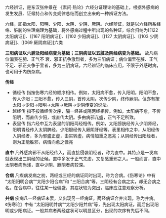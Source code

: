 六经辨证，是东汉张仲景在 《素问·热论》六经分证理论的基础上，根据外感病的发生发展、证候特点和传变规律总结而创立出来的一种辨证方法。

六经，即指太阳、阳明、少阳、太阴、少阴、厥阴。六经辨证，就是以六经所系经络、脏腑的生理病理为基础，将外感病过程中所出现的各种证，综合归纳为[[122 太阳病证]]、[[167 阳明病证]]、[[102 少阳病证]]、[[127 太阴病证]]、[[103 少阴病证]]、[[069 厥阴病证]]六类

**三阳病证以六腑及阳经病变为基础；三阴病证以五脏及阴经病变为基础。** 故凡病位偏表在腑、正气不
衰、邪正抗争激烈者，多为三阳病证；病位偏里在脏、正气不足、邪正交争于里者，多为三阴病证。六经辨证的临床应用，不限于外感时病，也可用于内伤杂病。

**传经**
- 循经传 指按伤寒六经的顺序相传。例如，太阳病不愈，传入阳明，阳明不愈，传入少阳；三阳不愈，传入三阴，首传太阴，次传少阴，终传厥阴。但亦有按太阳→少阳→阳明→太阴→厥阴→少阴传变的说法。
- 越经传 指不按循经传次序，隔一经甚或隔两经相传。例如，太阳病不愈，不传阳明，而直传少阳，或直传太阴。多由病邪亢盛，正气不足所致。
- 表里传 指六经中互为表里的阴阳两经相传。例如，太阳膀胱经传入少阴肾经，阳明胃经传入太阴脾经，少阳胆经传入厥阴肝经等。表里相传之中，从阳经传入阴经者，多为邪盛正虚，由实转虚，病情加重之恶兆；从阴经传出阳经者，则为正能胜邪，病情向愈之佳兆

**直中**
凡外感病邪不从阳经传入，而直接侵袭阴经者，称为直中。其特点是一发病就表现出三阴经的证候。直中多发于正气先虚，又复感重邪之人。一般而言，直中太阴者病尚浅，直中少阴、厥阴者病较深。

**合病**
凡疾病发病之初，两经或三经的病证同时出现，称为合病。《伤寒论》中有 “太阳阳明合病”“太阳少阳合病”和 “三阳合病”等。三阴经有合病之实，却无合病之名。在合病中，往往某一经偏盛，其症状较为突出，临床应注意观察分析。

**并病**
疾病凡一经病证未罢，又出现另一经病证，两经病证合并出现，称为并病。《伤寒论》中有 “太阳阳明并病”“太阳少阳并病”等，先出现太阳病证，而后出现阳明或少阳病证。一般并病者两经症状可以明显区分，出现的次序有先后不同。